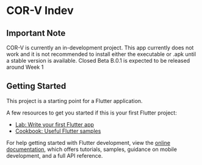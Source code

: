 # COR-V Indev

## Important Note
COR-V is currently an in-development project. This app currently does not work and it is not recommended to install either the executable or .apk until a stable version is available. Closed Beta B.0.1 is expected to be released around Week 1

## Getting Started

This project is a starting point for a Flutter application.

A few resources to get you started if this is your first Flutter project:

- [Lab: Write your first Flutter app](https://docs.flutter.dev/get-started/codelab)
- [Cookbook: Useful Flutter samples](https://docs.flutter.dev/cookbook)

For help getting started with Flutter development, view the
[online documentation](https://docs.flutter.dev/), which offers tutorials,
samples, guidance on mobile development, and a full API reference.
